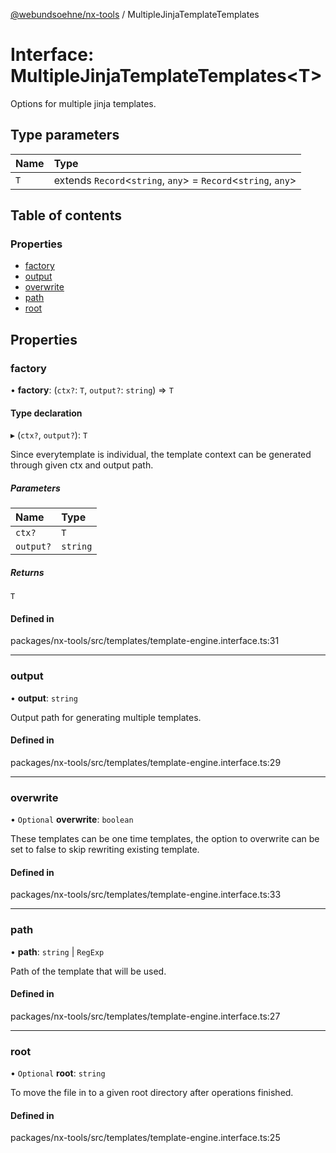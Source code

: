 [@webundsoehne/nx-tools](../README.md) / MultipleJinjaTemplateTemplates

# Interface: MultipleJinjaTemplateTemplates<T\>

Options for multiple jinja templates.

## Type parameters

| Name | Type |
| :------ | :------ |
| `T` | extends `Record`<`string`, `any`\> = `Record`<`string`, `any`\> |

## Table of contents

### Properties

- [factory](MultipleJinjaTemplateTemplates.md#factory)
- [output](MultipleJinjaTemplateTemplates.md#output)
- [overwrite](MultipleJinjaTemplateTemplates.md#overwrite)
- [path](MultipleJinjaTemplateTemplates.md#path)
- [root](MultipleJinjaTemplateTemplates.md#root)

## Properties

### factory

• **factory**: (`ctx?`: `T`, `output?`: `string`) => `T`

#### Type declaration

▸ (`ctx?`, `output?`): `T`

Since everytemplate is individual, the template context can be generated through given ctx and output path.

##### Parameters

| Name | Type |
| :------ | :------ |
| `ctx?` | `T` |
| `output?` | `string` |

##### Returns

`T`

#### Defined in

packages/nx-tools/src/templates/template-engine.interface.ts:31

___

### output

• **output**: `string`

Output path for generating multiple templates.

#### Defined in

packages/nx-tools/src/templates/template-engine.interface.ts:29

___

### overwrite

• `Optional` **overwrite**: `boolean`

These templates can be one time templates, the option to overwrite can be set to false to skip rewriting existing template.

#### Defined in

packages/nx-tools/src/templates/template-engine.interface.ts:33

___

### path

• **path**: `string` \| `RegExp`

Path of the template that will be used.

#### Defined in

packages/nx-tools/src/templates/template-engine.interface.ts:27

___

### root

• `Optional` **root**: `string`

To move the file in to a given root directory after operations finished.

#### Defined in

packages/nx-tools/src/templates/template-engine.interface.ts:25
